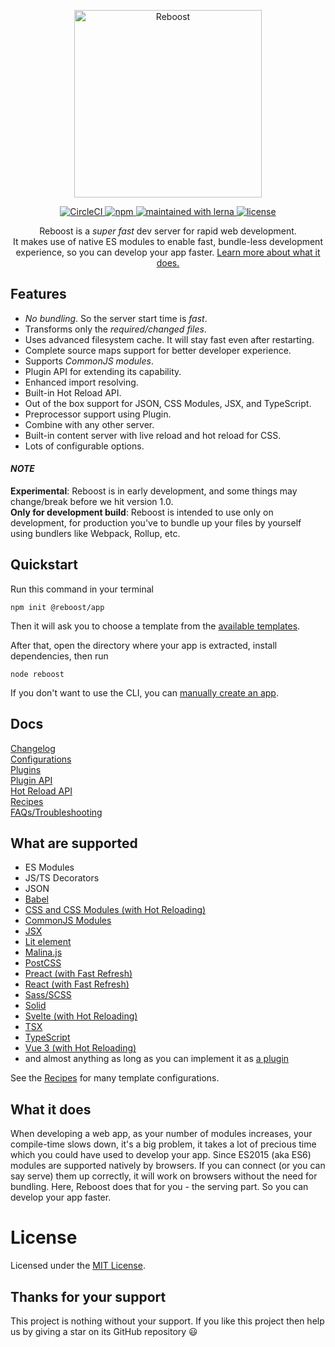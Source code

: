 <p align="center">
  <img
    src="https://user-images.githubusercontent.com/44255990/87241868-d941a680-c444-11ea-8dbb-8abc674f3911.png"
    alt="Reboost"
    width="300">
</p>

<p align="center">
  <a href="https://circleci.com/gh/sarsamurmu/reboost">
    <img alt="CircleCI" src="https://circleci.com/gh/sarsamurmu/reboost.svg?style=svg">
  </a>
  <a href="https://www.npmjs.com/package/reboost">
    <img alt="npm" src="https://img.shields.io/npm/v/reboost?style=flat-square">
  </a>
  <a href="https://lerna.js.org">
    <img alt="maintained with lerna" src="https://img.shields.io/badge/maintained%20with-lerna-cc00ff?style=flat-square">
  </a>
  <a href="https://github.com/sarsamurmu/reboost/blob/main/LICENSE">
    <img alt="license" src="https://img.shields.io/npm/l/reboost?style=flat-square">
  </a>
</p>

<p align="center">Reboost is a <i>super fast</i> dev server for rapid web development.
<br>It makes use of native ES modules to enable fast, bundle-less development experience, so you can develop your app faster.
<a href="#what-it-does">Learn more about what it does.</a></p>

## Features
- *No bundling*. So the server start time is *fast*.
- Transforms only the *required/changed files*.
- Uses advanced filesystem cache. It will stay fast even after restarting.
- Complete source maps support for better developer experience.
- Supports *CommonJS modules*.
- Plugin API for extending its capability.
- Enhanced import resolving.
- Built-in Hot Reload API.
- Out of the box support for JSON, CSS Modules, JSX, and TypeScript.
- Preprocessor support using Plugin.
- Combine with any other server.
- Built-in content server with live reload and hot reload for CSS.
- Lots of configurable options.

#### *NOTE*
**Experimental**: Reboost is in early development, and some things may change/break before we hit version 1.0.\
**Only for development build**: Reboost is intended to use only on development, for production you've to
bundle up your files by yourself using bundlers like Webpack, Rollup, etc.

## Quickstart
Run this command in your terminal
```shell
npm init @reboost/app
```
Then it will ask you to choose a template from the
[available templates](/packages/create-app/README.md#available-templates).

After that, open the directory where your app is extracted, install dependencies,
then run
```shell
node reboost
```

If you don't want to use the CLI, you can [manually create an app](/docs/manually-creating-an-app.md).

## Docs
[Changelog](/packages/core/CHANGELOG.md)\
[Configurations](/docs/configurations.md)\
[Plugins](/docs/plugins.md)\
[Plugin API](/docs/plugin-api.md)\
[Hot Reload API](/docs/hot-reload-api.md)\
[Recipes](/docs/recipes.md)\
[FAQs/Troubleshooting](/docs/faqs-and-troubleshooting.md)

## What are supported
- ES Modules
- JS/TS Decorators
- JSON
- [Babel](/docs/recipes.md#babel)
- [CSS and CSS Modules (with Hot Reloading)](/docs/recipes.md#css-and-css-modules)
- [CommonJS Modules](/docs/recipes.md#commonjs-modules)
- [JSX](/docs/recipes.md#jsx)
- [Lit element](/docs/recipes.md#lit-element)
- [Malina.js](/docs/recipes.md#malinajs)
- [PostCSS](/docs/recipes.md#postcss)
- [Preact (with Fast Refresh)](/docs/recipes.md#preact-with-fast-refresh)
- [React (with Fast Refresh)](/docs/recipes.md#react-with-fast-refresh)
- [Sass/SCSS](/docs/recipes.md#sass-or-scss)
- [Solid](/docs/recipes.md#solid)
- [Svelte (with Hot Reloading)](/docs/recipes.md#svelte)
- [TSX](/docs/recipes.md#tsx)
- [TypeScript](/docs/recipes.md#typescript)
- [Vue 3 (with Hot Reloading)](/docs/recipes.md#vue-3)
- and almost anything as long as you can implement it as [a plugin](/docs/plugin-api.md)

See the [Recipes](/docs/recipes.md) for many template configurations.

## What it does
When developing a web app, as your number of modules increases,
your compile-time slows down, it's a big problem, it takes a lot of precious
time which you could have used to develop your app. Since ES2015 (aka ES6) modules
are supported natively by browsers. If you can connect (or you can say serve) them
up correctly, it will work on browsers without the need for bundling. Here, Reboost
does that for you - the serving part. So you can develop your app faster.

<!-- Reboost is highly inspired by these awesome projects - [Vite](https://github.com/vitejs/vite),
[Snowpack](https://github.com/pikapkg/snowpack), [esbuild](https://github.com/evanw/esbuild). -->

# License
Licensed under the [MIT License](/LICENSE).

## Thanks for your support
This project is nothing without your support. If you like this project then help us by giving
a star on its GitHub repository 😃
